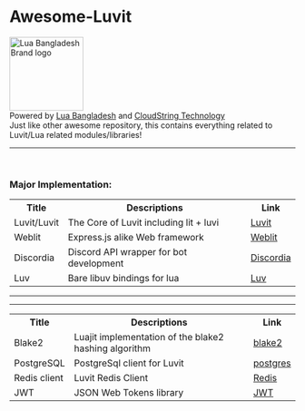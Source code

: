 # Awesome-Luvit
<a href = "https://alokborsho.win"><img src="https://alokborsho.win/lua.png" alt="Lua Bangladesh Brand logo" class="" style="width: 130px; height:auto;"></a> <br>
Powered by <a href = "https://alokborsho.win">Lua Bangladesh</a> and <a href = "https://cloudstring.ltd"> CloudString Technology</a><br>
Just like other awesome repository, this contains everything related to Luvit/Lua related modules/libraries!
<hr>
<br>
<h3>Major Implementation:</h3>
<table>
	<tr>
		<th>Title</th>
		<th>Descriptions</th>
		<th>Link</th>
	</tr>
   <tr>
    <td>Luvit/Luvit</td>
    <td>The Core of Luvit including lit + luvi</td>
    <td><a href = "https://github.com/luvit/luvit">Luvit</a></td>
  </tr>
	<tr>
		<td>Weblit</td>
		<td>Express.js alike Web framework</td>
		<td><a href="https://github.com/creationix/weblit/">Weblit</a></td>
	</tr>
	<tr>
		<td>Discordia</td>
		<td>Discord API wrapper for bot development</td>
		<td><a href="https://github.com/SinisterRectus/Discordia">Discordia</a></td>
	</tr>
	<tr>
		<td>Luv</td>
		<td>Bare libuv bindings for lua</td>
		<td><a href="https://github.com/luvit/luv">Luv</a></td>
	</tr>

</table>

<hr>
<hr> 

<table>
  <tr>
    <th>Title</th>
    <th>Descriptions</th>
    <th>Link</th>
  </tr>
  
   <tr>
	    <td>Blake2</td>
	    <td>Luajit implementation of the blake2 hashing algorithm</td>
	    <td><a href = "https://github.com/creationix/luajit-blake2">blake2</a></td>
  	</tr>
	<tr>
		<td>PostgreSQL</td>
		<td>PostgreSql client for Luvit</td>
		<td><a href="https://github.com/creationix/lua-postgres">postgres</a></td>
	</tr>
	<tr>
		<td>Redis client</td>
		<td>Luvit Redis Client</td>
		<td><a href="https://github.com/creationix/redis-luvit">Redis</a></td>
	</tr>
	<tr>
		<td>JWT</td>
		<td>JSON Web Tokens library</td>
		<td><a href="https://github.com/creationix/luvit-jwt">JWT</a></td>
	</tr>


</table> 